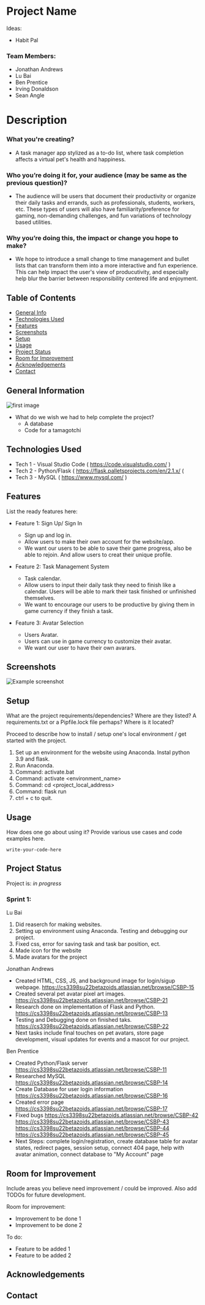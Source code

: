 # Project Name

Ideas:

- Habit Pal

	
### Team Members:
- Jonathan Andrews
- Lu Bai 
- Ben Prentice
- Irving Donaldson
- Sean Angle


# Description 

### What you're creating?
- A task manager app stylized as a to-do list, where task completion affects a virtual pet's health and happiness.

### Who you’re doing it for, your audience (may be same as the previous question)?
- The audience will be users that document their productivity or organize their daily tasks and errands, such as
	professionals, students, workers, etc. These types of users will also have familiarity/preference for 
	gaming, non-demanding challenges, and fun variations of technology based utilities. 

### Why you’re doing this, the impact or change you hope to make?
- We hope to introduce a small change to time management and bullet lists that can transform them into a more interactive and fun
	experience. This can help impact the user's view of producutivity, and especially help blur the barrier
	between responsibility centered life and enjoyment. 


## Table of Contents
* [General Info](#general-information)
* [Technologies Used](#technologies-used)
* [Features](#features)
* [Screenshots](#screenshots)
* [Setup](#setup)
* [Usage](#usage)
* [Project Status](#project-status)
* [Room for Improvement](#room-for-improvement)
* [Acknowledgements](#acknowledgements)
* [Contact](#contact)
<!-- * [License](#license) -->

## General Information

![first image](./images/cute-monster-clipart-6.png)
	
- What do we wish we had to help complete the project?
	- A database
	- Code for a tamagotchi 

## Technologies Used
- Tech 1 - Visual Studio Code ( https://code.visualstudio.com/ )
- Tech 2 - Python/Flask ( https://flask.palletsprojects.com/en/2.1.x/ (
- Tech 3 - MySQL ( https://www.mysql.com/ )


## Features
List the ready features here:

- Feature 1: Sign Up/ Sign In
	- Sign up and log in.
	- Allow users to make their own account for the website/app.
	- We want our users to be able to save their game progress, also be able to rejoin. And allow users to creat their unique profile.
	
- Feature 2: Task Management System
	- Task calendar.
	- Allow users to input their daily task they need to finish like a calendar. Users will be able to mark their task finished or unfinished themselves.
	- We want to encourage our users to be productive by giving them in game currency if they finish a task.
	
- Feature 3: Avatar Selection 
	- Users Avatar.
	- Users can use in game currency to customize their avatar.
	- We want our user to have their own avarars.

## Screenshots
![Example screenshot](./img/screenshot.png)
<!-- If you have screenshots you'd like to share, include them here. -->


## Setup
What are the project requirements/dependencies? Where are they listed? A requirements.txt or a Pipfile.lock file perhaps? Where is it located?

Proceed to describe how to install / setup one's local environment / get started with the project.

1. Set up an environment for the website using Anaconda. Instal python 3.9 and flask.
2. Run Anaconda.
3. Command: activate.bat
4. Command: activate <environment_name>
5. Command: cd <project_local_address>
6. Command: flask run
7. ctrl + c to quit.


## Usage
How does one go about using it?
Provide various use cases and code examples here.

`write-your-code-here`


## Project Status
Project is: _in progress_

### Sprint 1:

Lu Bai

1. Did reaserch for making websites.
2. Setting up environment using Anaconda. Testing and debugging our project.
3. Fixed css, error for saving task and task bar position, ect.
4. Made icon for the website
5. Made avatars for the project


Jonathan Andrews

- Created HTML, CSS, JS, and background image for login/sigup webpage. https://cs3398su22betazoids.atlassian.net/browse/CSBP-15
- Created several pet avatar pixel art images. https://cs3398su22betazoids.atlassian.net/browse/CSBP-21
- Research done on implementation of Flask and Python. https://cs3398su22betazoids.atlassian.net/browse/CSBP-13
- Testing and Debugging done on finished taks. https://cs3398su22betazoids.atlassian.net/browse/CSBP-22
- Next tasks include final touches on pet avatars, store page development, visual updates for events and a mascot for our project.


Ben Prentice

- Created Python/Flask server https://cs3398su22betazoids.atlassian.net/browse/CSBP-11
- Researched MySQL https://cs3398su22betazoids.atlassian.net/browse/CSBP-14
- Create Database for user login information https://cs3398su22betazoids.atlassian.net/browse/CSBP-16
- Created error page https://cs3398su22betazoids.atlassian.net/browse/CSBP-17
- Fixed bugs https://cs3398su22betazoids.atlassian.net/browse/CSBP-42
             https://cs3398su22betazoids.atlassian.net/browse/CSBP-43
             https://cs3398su22betazoids.atlassian.net/browse/CSBP-44
             https://cs3398su22betazoids.atlassian.net/browse/CSBP-45
- Next Steps: complete login/registration, create database table for avatar states, redirect pages, session setup, connect 404 page, help with avatar animation, connect database to "My Account" page


## Room for Improvement
Include areas you believe need improvement / could be improved. Also add TODOs for future development.

Room for improvement:
- Improvement to be done 1
- Improvement to be done 2

To do:
- Feature to be added 1
- Feature to be added 2


## Acknowledgements



## Contact



<!-- Optional -->
<!-- ## License -->
<!-- This project is open source and available under the [... License](). -->

<!-- You don't have to include all sections - just the one's relevant to your project -->